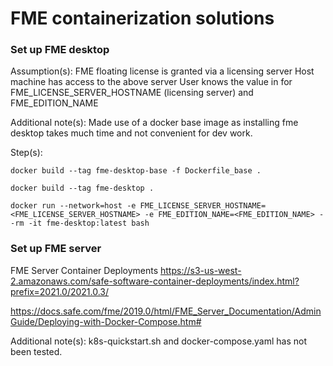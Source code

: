 # FME containerization solutions

### Set up FME desktop

Assumption(s):
FME floating license is granted via a licensing server
Host machine has access to the above server
User knows the value in for FME_LICENSE_SERVER_HOSTNAME (licensing server) and FME_EDITION_NAME

Additional note(s):
Made use of a docker base image as installing fme desktop takes much time and not convenient for dev work.

Step(s):

```
docker build --tag fme-desktop-base -f Dockerfile_base .

docker build --tag fme-desktop .

docker run --network=host -e FME_LICENSE_SERVER_HOSTNAME=<FME_LICENSE_SERVER_HOSTNAME> -e FME_EDITION_NAME=<FME_EDITION_NAME> --rm -it fme-desktop:latest bash 
```

### Set up FME server

FME Server Container Deployments
https://s3-us-west-2.amazonaws.com/safe-software-container-deployments/index.html?prefix=2021.0/2021.0.3/

https://docs.safe.com/fme/2019.0/html/FME_Server_Documentation/AdminGuide/Deploying-with-Docker-Compose.htm#

Additional note(s):
k8s-quickstart.sh and docker-compose.yaml has not been tested.